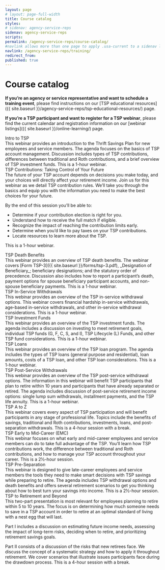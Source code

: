 ```yaml
---
layout: page
# layout: page-full-width
title: Course catalog
styles:
# sidenav: agency-service-reps
sidenav: agency-service-reps
scripts:
permalink: /agency-service-reps/course-catalog/
#navlink allows more than one page to apply .usa-current to a sidenav link
navlink: /agency-service-reps/training/
redirect_from:
published: true
---
```


# Course catalog

**If you’re an agency or service representative and want to schedule a training event**, please find instructions on our [TSP educational resources]({{ site.baseurl }}/agency-service-reps/tsp-educational-resources/) page.

**If you’re a TSP participant and want to register for a TSP webinar**, please find the current calendar and registration information on our [webinar listings]({{ site.baseurl }}/online-learning/) page.


<section class="course-catalog">
<!-- Intro to TSP -->
<a name="intro-to-tsp"></a>
<div class="grid-container">
  <div class="course">Intro to TSP</div>
  <div class="description" markdown="1">
  This webinar provides an introduction to the Thrift Savings Plan for new employees and service members. The agenda focuses on the basics of TSP account management. Discussion includes types of TSP contributions, differences between traditional and Roth contributions, and a brief overview of TSP investment funds. This is a 1-hour webinar.
  </div>
</div>
<!-- TSP Contributions -->
<a name="tsp-contributions"></a>
<div class="grid-container">
  <div class="course">TSP Contributions: Taking Control of Your Future</div>
  <div class="description" markdown="1">
  The future of your TSP account depends on decisions you make today, and your choices will directly affect your retirement income. Join us for this webinar as we detail TSP contribution rules. We’ll take you through the basics and equip you with the information you need to make the best choices for your future.

  By the end of this session you’ll be able to:

  - Determine if your contribution election is right for you.
  - Understand how to receive the full match if eligible.
  - Recognize the impact of reaching the contribution limits early.
  - Determine when you’d like to pay taxes on your TSP contributions.
  - Locate resources to learn more about the TSP.

  This is a 1-hour webinar.
  </div>
</div>
<!-- TSP Death Benefits -->
<a name="tsp-death-benefits"></a>
<div class="grid-container">
  <div class="course">TSP Death Benefits</div>
  <div class="description" markdown="1">
  This webinar provides an overview of TSP death benefits. The webinar covers [Form TSP-3]({{ site.baseurl }}/forms/tsp-3.pdf), _Designation of Beneficiary_; beneficiary designations; and the statutory order of precedence. Discussion also includes how to report a participant’s death, payment options for spouse beneficiary participant accounts, and non-spouse beneficiary payments. This is a 1-hour webinar.
  </div>
</div>
<!-- TSP In-Service Withdrawals -->
<a name="tsp-in-service-withdrawals"></a>
<div class="grid-container">
  <div class="course">TSP In-Service Withdrawals</div>
  <div class="description" markdown="1">
  This webinar provides an overview of the TSP in-service withdrawal options. This webinar covers financial hardship in-service withdrawals, age-based in-service withdrawals, and other in-service withdrawal considerations. This is a 1-hour webinar.
  </div>
</div>
<!-- TSP Investment Funds -->
<a name="tsp-investment-funds"></a>
<div class="grid-container">
  <div class="course">TSP Investment Funds</div>
  <div class="description" markdown="1">
  This webinar provides an overview of the TSP investment funds. The agenda includes a discussion on investing to meet retirement goals, individual TSP funds (G, F, C, S, and I), TSP Lifecycle (L) Funds, and other TSP fund considerations. This is a 1-hour webinar.
  </div>
</div>
<!-- TSP Loans -->
<a name="tsp-loans"></a>
<div class="grid-container">
  <div class="course">TSP Loans</div>
  <div class="description" markdown="1">
  This webinar provides an overview of the TSP loan program. The agenda includes the types of TSP loans (general purpose and residential), loan amounts, costs of a TSP loan, and other TSP loan considerations. This is a 1-hour webinar.
  </div>
</div>
<!-- TSP Post-Service Withdrawals -->
<a name="tsp-post-service-withdrawals"></a>
<div class="grid-container">
  <div class="course">TSP Post-Service Withdrawals</div>
  <div class="description" markdown="1">
  This webinar provides an overview of the TSP post-service withdrawal options. The information in this webinar will benefit TSP participants that plan to retire within 10 years and participants that have already separated or retired. The agenda includes discussion of post-service retirement income options: single lump sum withdrawals, installment payments, and the TSP life annuity. This is a 1-hour webinar.
  </div>
</div>
<!-- TSP A-to-Z  -->
<a name="tsp-a-to-z"></a>
<div class="grid-container">
  <div class="course">TSP A to Z</div>
  <div class="description" markdown="1">
  This webinar covers every aspect of TSP participation and will benefit participants in any stage of professional life. Topics include the benefits of savings, traditional and Roth contributions, investments, loans, and post-separation withdrawals. This is a 4-hour session with a break.
  </div>
</div>
<!-- TSP Early to Mid-Career (EMC) -->
<a name="tsp-early-to-mid-career"></a>
<div class="grid-container">
  <div class="course">TSP Early to Mid-Career (EMC)</div>
  <div class="description" markdown="1">
  This webinar focuses on what early and mid-career employees and service members can do to take full advantage of the TSP. You’ll learn how TSP contributions work, the difference between traditional and Roth contributions, and how to manage your TSP account throughout your career. This is a 2&frac12;-hour session.
  </div>
</div>
<!-- TSP Pre-Separation -->
<a name="tsp-pre-separation"></a>
<div class="grid-container">
  <div class="course">TSP Pre-Separation</div>
  <div class="description" markdown="1">
  This webinar is designed to give late-career employees and service members the tools they need to make smart decisions with TSP savings while preparing to retire. The agenda includes TSP withdrawal options and death benefits and offers several retirement scenarios to get you thinking about how to best turn your savings into income. This is a 2&frac12;-hour session.
  </div>
</div>
<!-- TSP to Retirement and Beyond -->
<a name="tsp-to-retirement-and-beyond"></a>
<div class="grid-container">
  <div class="course">TSP to Retirement and Beyond</div>
  <div class="description" markdown="1">
  This two-part presentation is most relevant for employees planning to retire within 5 to 10 years. The focus is on determining how much someone needs to save in a TSP account in order to retire at an optimal standard of living with a nest egg that will last.

  Part I includes a discussion on estimating future income needs, assessing the impact of long-term risks, deciding when to retire, and prioritizing retirement savings goals.

  Part II consists of a discussion of the risks that new retirees face. We discuss the concept of a systematic strategy and how to apply it throughout retirement. We cover scenarios that illustrate issues participants face during the drawdown process. This is a 4-hour session with a break.
  </div>
</div>
</section>

<!-- CONTENT END -->
